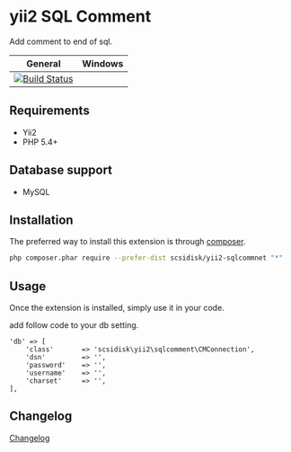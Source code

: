 yii2 SQL Comment
================

Add comment to end of sql.

| General |  Windows |
| ------- | -------- |
| [![Build Status](https://travis-ci.org/scsidisk/yii2-sqlcomment.svg?branch=master)](https://travis-ci.org/scsidisk/yii2-sqlcomment) |  |

Requirements
------------
- Yii2
- PHP 5.4+

Database support
----------------

- MySQL

Installation
------------

The preferred way to install this extension is through [composer](http://getcomposer.org/download/).

```bash
php composer.phar require --prefer-dist scsidisk/yii2-sqlcommnet "*"
```


Usage
-----

Once the extension is installed, simply use it in your code.

add follow code to your db setting.

```
'db' => [
    'class'       => 'scsidisk\yii2\sqlcomment\CMConnection',
    'dsn'         => '',
    'password'    => '',
    'username'    => '',
    'charset'     => '',
],
```


Changelog
------------

[Changelog](CHANGELOG.md)
